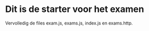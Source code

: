 # Dit is de starter voor het examen

Vervolledig de files exam.js, exams.js, index.js en exams.http. 
